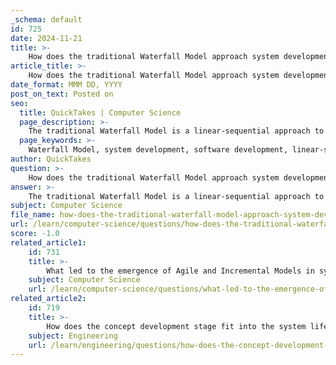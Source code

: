 ```yaml
---
_schema: default
id: 725
date: 2024-11-21
title: >-
    How does the traditional Waterfall Model approach system development?
article_title: >-
    How does the traditional Waterfall Model approach system development?
date_format: MMM DD, YYYY
post_on_text: Posted on
seo:
  title: QuickTakes | Computer Science
  page_description: >-
    The traditional Waterfall Model is a linear-sequential approach to software development characterized by distinct phases including requirements analysis, system design, implementation, testing, deployment, and maintenance. It is suitable for projects with well-defined requirements and emphasizes documentation and predictability.
  page_keywords: >-
    Waterfall Model, system development, software development, linear-sequential, requirements analysis, system design, implementation, testing, deployment, maintenance, software methodology, advantages and disadvantages, fixed requirements, documentation
author: QuickTakes
question: >-
    How does the traditional Waterfall Model approach system development?
answer: >-
    The traditional Waterfall Model is a linear-sequential approach to software development that emphasizes a structured progression through distinct phases. This methodology is particularly suited for projects with well-defined requirements and stable technology. Here’s a detailed overview of how the Waterfall Model approaches system development:\n\n### Phases of the Waterfall Model\n\n1. **Requirements Analysis and Specification**: This initial phase involves gathering and documenting the exact requirements from the customer. It is crucial as it sets the foundation for the entire project.\n\n2. **System Design**: Based on the requirements gathered, the system architecture and design are created. This phase outlines how the system will function and the technologies that will be used.\n\n3. **Implementation**: In this phase, the actual coding takes place. Developers write the software according to the specifications and designs established in the previous phases.\n\n4. **Testing**: After implementation, the software undergoes rigorous testing to identify and fix any defects. This phase ensures that the system meets the specified requirements.\n\n5. **Deployment**: Once testing is complete and the software is deemed ready, it is deployed to the production environment for end-users.\n\n6. **Maintenance**: The final phase involves ongoing support and maintenance to address any issues that arise post-deployment and to ensure the software continues to meet user needs over time.\n\n### Characteristics of the Waterfall Model\n\n- **Linear Progression**: Each phase must be completed before moving on to the next, which creates a clear and straightforward path through the development process.\n- **Documentation**: The model places a strong emphasis on documentation at every stage, which helps in maintaining clarity and accountability.\n- **Fixed Requirements**: The Waterfall Model is best suited for projects where requirements are well understood and unlikely to change throughout the development process.\n\n### Advantages\n\n- **Simplicity and Clarity**: The linear structure makes it easy to understand and manage, with specific deliverables and review processes at each stage.\n- **Predictability**: Since all requirements are defined upfront, project timelines and costs can be estimated more accurately.\n\n### Disadvantages\n\n- **Inflexibility**: One of the main drawbacks is its rigidity; once a phase is completed, it is challenging to go back and make changes. This can lead to issues if requirements evolve or if unforeseen problems arise.\n- **Late Testing**: No working software is produced until late in the lifecycle, which can result in high amounts of risk and uncertainty if the final product does not meet user needs.\n\n### Conclusion\n\nWhile the Waterfall Model has been foundational in the field of software development since its introduction in the 1970s, its limitations have led to the emergence of more flexible methodologies, such as Agile. These newer approaches allow for iterative development and regular feedback, addressing some of the challenges posed by the Waterfall Model's linear structure. Nonetheless, the Waterfall Model remains a valuable framework for projects with clear, fixed requirements.
subject: Computer Science
file_name: how-does-the-traditional-waterfall-model-approach-system-development.md
url: /learn/computer-science/questions/how-does-the-traditional-waterfall-model-approach-system-development
score: -1.0
related_article1:
    id: 731
    title: >-
        What led to the emergence of Agile and Incremental Models in systems engineering?
    subject: Computer Science
    url: /learn/computer-science/questions/what-led-to-the-emergence-of-agile-and-incremental-models-in-systems-engineering
related_article2:
    id: 719
    title: >-
        How does the concept development stage fit into the system lifecycle?
    subject: Engineering
    url: /learn/engineering/questions/how-does-the-concept-development-stage-fit-into-the-system-lifecycle
---
```


&nbsp;